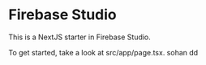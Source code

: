 # Firebase Studio

This is a NextJS starter in Firebase Studio.

To get started, take a look at src/app/page.tsx.
 sohan dd